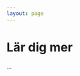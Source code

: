 ```yaml
---
layout: page
---
```

<!-- page content start -->

<div class="container">
  <div class="row">
    <div class="col-md-8">
    <h1>Lär dig mer</h1>
    <p>
    ...
    </p>
    </div>
  </div>
</div>
